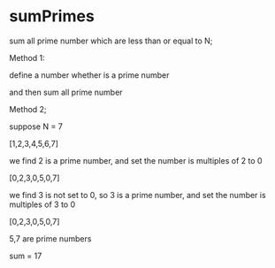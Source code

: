 # sumPrimes

sum all prime number which are less than or equal to N;

Method 1:

define a number whether is a prime number

and then sum all prime number

Method 2;

suppose N = 7

[1,2,3,4,5,6,7]

we find 2 is a prime number, and set the number is multiples of 2 to 0

[0,2,3,0,5,0,7]

we find 3 is not set to 0, so 3 is a prime number, and set the number is multiples of 3 to 0

[0,2,3,0,5,0,7]

5,7 are prime numbers

sum = 17
